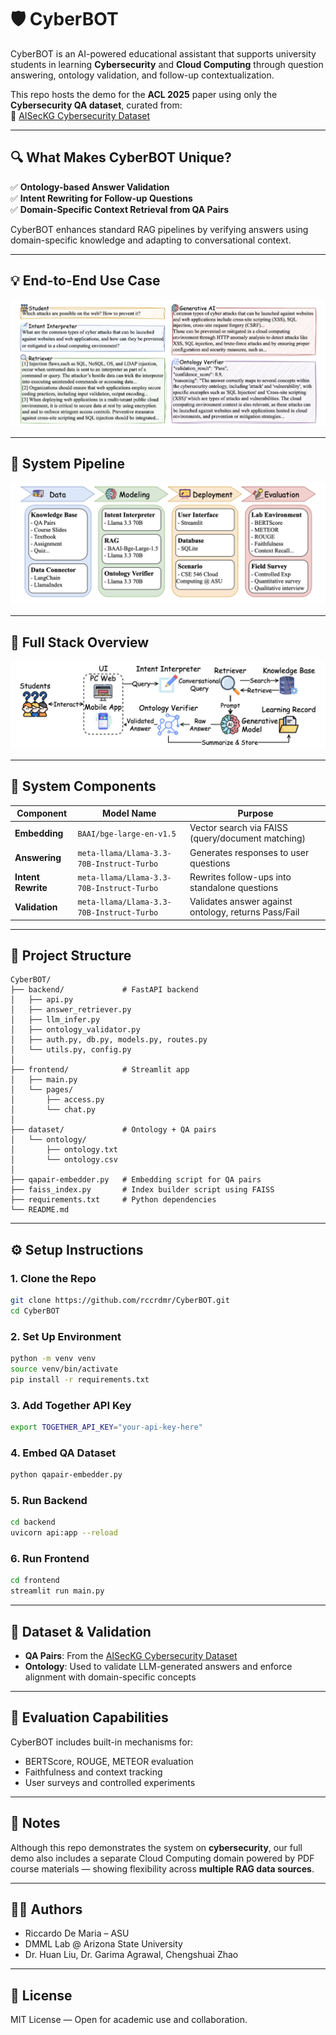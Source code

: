 
# 🛡️ CyberBOT

CyberBOT is an AI-powered educational assistant that supports university students in learning **Cybersecurity** and **Cloud Computing** through question answering, ontology validation, and follow-up contextualization.

This repo hosts the demo for the **ACL 2025** paper using only the **Cybersecurity QA dataset**, curated from:  
🔗 [AISecKG Cybersecurity Dataset](https://github.com/garima0106/AISecKG-cybersecurity-dataset)

---

## 🔍 What Makes CyberBOT Unique?

✅ **Ontology-based Answer Validation**  
✅ **Intent Rewriting for Follow-up Questions**  
✅ **Domain-Specific Context Retrieval from QA Pairs**  

CyberBOT enhances standard RAG pipelines by verifying answers using domain-specific knowledge and adapting to conversational context.

---

## 💡 End-to-End Use Case

![case](./images/case.png)

---

## 🧠 System Pipeline

![pipeline](./images/pipeline.png)

---

## 🧩 Full Stack Overview

![illustration](./images/illustration.png)

---

## 🧱 System Components

| Component         | Model Name                                    | Purpose                                                    |
|------------------|-----------------------------------------------|------------------------------------------------------------|
| **Embedding**     | `BAAI/bge-large-en-v1.5`                       | Vector search via FAISS (query/document matching)         |
| **Answering**     | `meta-llama/Llama-3.3-70B-Instruct-Turbo`      | Generates responses to user questions                      |
| **Intent Rewrite**| `meta-llama/Llama-3.3-70B-Instruct-Turbo`      | Rewrites follow-ups into standalone questions              |
| **Validation**    | `meta-llama/Llama-3.3-70B-Instruct-Turbo`      | Validates answer against ontology, returns Pass/Fail       |

---

## 📁 Project Structure

```
CyberBOT/
├── backend/             # FastAPI backend
│   ├── api.py
│   ├── answer_retriever.py
│   ├── llm_infer.py
│   ├── ontology_validator.py
│   ├── auth.py, db.py, models.py, routes.py
│   └── utils.py, config.py
│
├── frontend/            # Streamlit app
│   ├── main.py
│   └── pages/
│       ├── access.py
│       └── chat.py
│
├── dataset/             # Ontology + QA pairs
│   └── ontology/
│       ├── ontology.txt
│       └── ontology.csv
│
├── qapair-embedder.py   # Embedding script for QA pairs
├── faiss_index.py       # Index builder script using FAISS
├── requirements.txt     # Python dependencies
└── README.md
```

---

## ⚙️ Setup Instructions

### 1. Clone the Repo

```bash
git clone https://github.com/rccrdmr/CyberBOT.git
cd CyberBOT
```

### 2. Set Up Environment

```bash
python -m venv venv
source venv/bin/activate
pip install -r requirements.txt
```

### 3. Add Together API Key

```bash
export TOGETHER_API_KEY="your-api-key-here"
```

### 4. Embed QA Dataset

```bash
python qapair-embedder.py
```

### 5. Run Backend

```bash
cd backend
uvicorn api:app --reload
```

### 6. Run Frontend

```bash
cd frontend
streamlit run main.py
```

---

## 🧠 Dataset & Validation

- **QA Pairs**: From the [AISecKG Cybersecurity Dataset](https://github.com/garima0106/AISecKG-cybersecurity-dataset)
- **Ontology**: Used to validate LLM-generated answers and enforce alignment with domain-specific concepts

---

## 🧪 Evaluation Capabilities

CyberBOT includes built-in mechanisms for:
- BERTScore, ROUGE, METEOR evaluation
- Faithfulness and context tracking
- User surveys and controlled experiments

---

## 📌 Notes

Although this repo demonstrates the system on **cybersecurity**, our full demo also includes a separate Cloud Computing domain powered by PDF course materials — showing flexibility across **multiple RAG data sources**.

---

## 👨‍🎓 Authors

- Riccardo De Maria – ASU  
- DMML Lab @ Arizona State University  
- Dr. Huan Liu, Dr. Garima Agrawal, Chengshuai Zhao

---

## 📜 License

MIT License — Open for academic use and collaboration.
